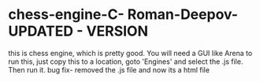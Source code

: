 # chess-engine-C- Roman-Deepov- UPDATED - VERSION 
this is  chess engine, which is pretty good. You will need a GUI like Arena to run this, just copy this to a location, goto 'Engines' and select the .js file. Then run it.
bug fix- removed the .js file and now its a html file
